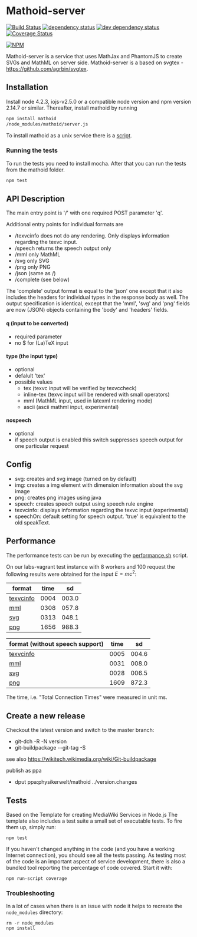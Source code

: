# Mathoid-server

[![Build Status][1]][2] [![dependency status][3]][4] [![dev dependency status][5]][6] [![Coverage Status][7]][8]

[![NPM](https://nodei.co/npm/mathoid.png)](https://nodei.co/npm/mathoid/)

Mathoid-server is a service that uses MathJax and PhantomJS to create SVGs and MathML on server side.
Mathoid-server is a based on svgtex - https://github.com/agrbin/svgtex.



## Installation
Install node 4.2.3, iojs-v2.5.0 or a compatible node version and npm version 2.14.7 or similar.
Thereafter, install mathoid by running
```bash
npm install mathoid
/node_modules/mathoid/server.js
```
To install mathoid as a unix service there is a [script](scripts/gen-init-scripts.rb).

### Running the tests
To run the tests you need to install mocha.
After that you can run the tests from the mathoid folder.
```bash
npm test
```

## API Description

The main entry point is '/' with one required POST parameter 'q'.

Additional entry points for individual formats are
* /texvcinfo does not do any rendering. Only displays information regarding the texvc input.
* /speech returns the speech output only
* /mml only MathML
* /svg only SVG
* /png only PNG
* /json (same as /)
* /complete (see below)

The 'complete' output format is equal to the 'json' one except that it also
includes the headers for individual types in the response body as well. The
output specification is identical, except that the 'mml', 'svg' and 'png' fields
are now (JSON) objects containing the 'body' and 'headers' fields.

#### q (input to be converted)

* required parameter
* no $ for (La)TeX input

#### type (the input type)
* optional
* defalult 'tex'
* possible values
  * tex (texvc input will be verified by texvccheck)
  * inline-tex (texvc input will be rendered with small operators)
  * mml (MathML input, used in latexml rendering mode)
  * ascii (ascii mathml input, experimental)

#### nospeech
* optional
* if speech output is enabled this switch suppresses speech output for one particular request

## Config
* svg: creates and svg image (turned on by default)
* img: creates a img element with dimension information about the svg image
* png: creates png images using java
* speech: creates speech output using speech rule engine
* texvcinfo: displays information regarding the texvc input (experimental)
* speechOn: default setting for speech output. 'true' is equivalent to the old speakText.

## Performance
The performance tests can be run by executing the [performance.sh](scripts/performance.sh) script.

On our labs-vagrant test instance with 8 workers and 100 request the following results were obtained
for the input $E = m c^2$:

|format                                      |time|    sd|
|--------------------------------------------|----|------|
| [texvcinfo](doc/test_results/performance_texvcinfo.txt) |0004|003.0|
| [mml](doc/test_results/performance_mml.txt)             |0308|057.8|
| [svg](doc/test_results/performance_svg.txt)             |0313|048.1|
| [png](doc/test_results/performance_png.txt)             |1656|988.3|

|format (without speech support)               |time|    sd|
|----------------------------------------------|----|------|
| [texvcinfo](doc/test_results/ns/performance_texvcinfo.txt) |0005|004.6|
| [mml](doc/test_results/ns/performance_mml.txt)             |0031|008.0|
| [svg](doc/test_results/ns/performance_svg.txt)             |0028|006.5|
| [png](doc/test_results/ns/performance_png.txt)             |1609|872.3|
The time, i.e. "Total Connection Times" were measured in unit ms.
## Create a new release

Checkout the latest version and switch to the master branch:
* git-dch -R -N version
* git-buildpackage --git-tag -S

see also https://wikitech.wikimedia.org/wiki/Git-buildpackage

publish as ppa
* dput ppa:physikerwelt/mathoid ../version.changes

## Tests
Based on the Template for creating MediaWiki Services in Node.js
The template also includes a test suite a small set of executable tests. To fire
them up, simply run:

```
npm test
```

If you haven't changed anything in the code (and you have a working Internet
connection), you should see all the tests passing. As testing most of the code
is an important aspect of service development, there is also a bundled tool
reporting the percentage of code covered. Start it with:

```
npm run-script coverage
```

### Troubleshooting

In a lot of cases when there is an issue with node it helps to recreate the
`node_modules` directory:

```
rm -r node_modules
npm install
```

[1]: https://travis-ci.org/physikerwelt/mathoid-server.svg
[2]: https://travis-ci.org/physikerwelt/mathoid-server
[3]: https://david-dm.org/physikerwelt/mathoid-server.svg
[4]: https://david-dm.org/physikerwelt/mathoid-server
[5]: https://david-dm.org/physikerwelt/mathoid-server/dev-status.svg
[6]: https://david-dm.org/physikerwelt/mathoid-server#info=devDependencies
[7]: https://img.shields.io/coveralls/physikerwelt/mathoid-server.svg
[8]: https://coveralls.io/r/physikerwelt/mathoid-server
